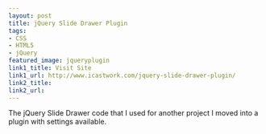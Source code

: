 ```yaml
---
layout: post
title: jQuery Slide Drawer Plugin
tags:
- CSS
- HTML5
- jQuery
featured_image: jqueryplugin
link1_title: Visit Site
link1_url: http://www.icastwork.com/jquery-slide-drawer-plugin/
link2_title:
link2_url:
---
```

The jQuery Slide Drawer code that I used for another project I moved into a plugin with settings available.